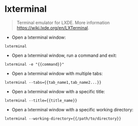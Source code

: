 # lxterminal

> Terminal emulator for LXDE.
> More information <https://wiki.lxde.org/en/LXTerminal>.

- Open a lxterminal window:

`lxterminal`

- Open a lxterminal window, run a command and exit:

`lxterminal -e "{{command}}"`

- Open a lxterminal window with multiple tabs:

`lxterminal --tabs={{tab_name1,tab_name2...}}`

- Open a lxterminal window with a specific title:

`lxterminal --title={{title_name}}`

- Open a lxterminal window with a specific working directory:

`lxterminal --working-directory={{/path/to/directory}}`

